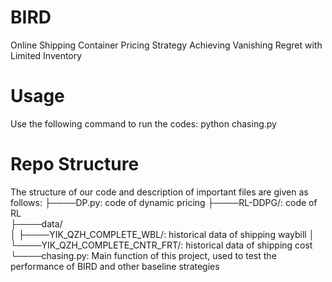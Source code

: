 # BIRD

Online Shipping Container Pricing Strategy Achieving Vanishing Regret with Limited Inventory

# Usage

Use the following command to run the codes: python chasing.py

# Repo Structure

The structure of our code and description of important files are given as follows:
├────DP.py:  code of dynamic pricing
├────RL-DDPG/: code of RL  
├────data/  
│    ├────YIK_QZH_COMPLETE_WBL/:  historical data of shipping waybill
│    └────YIK_QZH_COMPLETE_CNTR_FRT/: historical data of shipping cost
└────chasing.py: Main function of this project, used to test the performance of BIRD and other baseline strategies

